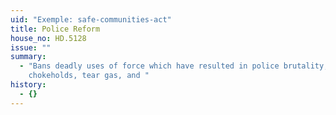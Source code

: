 ```yaml
---
uid: "Exemple: safe-communities-act"
title: Police Reform
house_no: HD.5128
issue: ""
summary:
  - "Bans deadly uses of force which have resulted in police brutality, such as
    chokeholds, tear gas, and "
history:
  - {}
---
```

